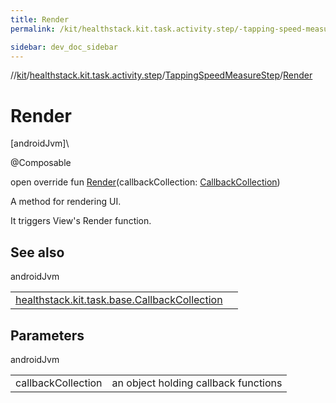 ```yaml
---
title: Render
permalink: /kit/healthstack.kit.task.activity.step/-tapping-speed-measure-step/-render.html

sidebar: dev_doc_sidebar
---
```

//[kit](../../../kit.html)/[healthstack.kit.task.activity.step](../index.html)/[TappingSpeedMeasureStep](index.html)/[Render](-render.html)



# Render



[androidJvm]\




@Composable



open override fun [Render](-render.html)(callbackCollection: [CallbackCollection](../../healthstack.kit.task.base/-callback-collection/index.html))



A method for rendering UI.



It triggers View's Render function.



## See also


androidJvm

| | |
|---|---|
| [healthstack.kit.task.base.CallbackCollection](../../healthstack.kit.task.base/-callback-collection/index.html) |  |



## Parameters


androidJvm

| | |
|---|---|
| callbackCollection | an object holding callback functions |




